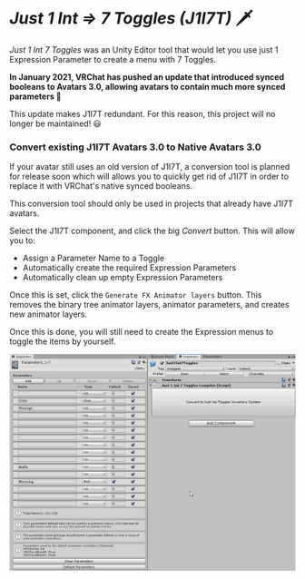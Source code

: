 # *Just 1 Int ⇒ 7 Toggles (J1I7T)* 🗡️

*Just 1 Int 7 Toggles* was an Unity Editor tool that would let you use just 1 Expression Parameter to create a menu with 7 Toggles.

**In January 2021, VRChat has pushed an update that introduced synced booleans to Avatars 3.0,
allowing avatars to contain much more synced parameters  🎉**

This update makes J1I7T redundant. For this reason, this project will no longer be maintained! 😃

### Convert existing J1I7T Avatars 3.0 to Native Avatars 3.0

If your avatar still uses an old version of J1I7T, a conversion tool is planned for release soon
which will allows you to quickly get rid of J1I7T in order to replace it with VRChat's native synced booleans.

This conversion tool should only be used in projects that already have J1I7T avatars.

Select the J1I7T component, and click the big *Convert* button. This will allow you to:

- Assign a Parameter Name to a Toggle
- Automatically create the required Expression Parameters
- Automatically clean up empty Expression Parameters

Once this is set, click the `Generate FX Animator layers` button.
This removes the binary tree animator layers, animator parameters, and creates new animator layers.

Once this is done, you will still need to create the Expression menus to toggle the items by yourself.

![](https://raw.githubusercontent.com/hai-vr/Just1Int7Toggles/z-res-pictures/Documentation/av3toggles.gif)
